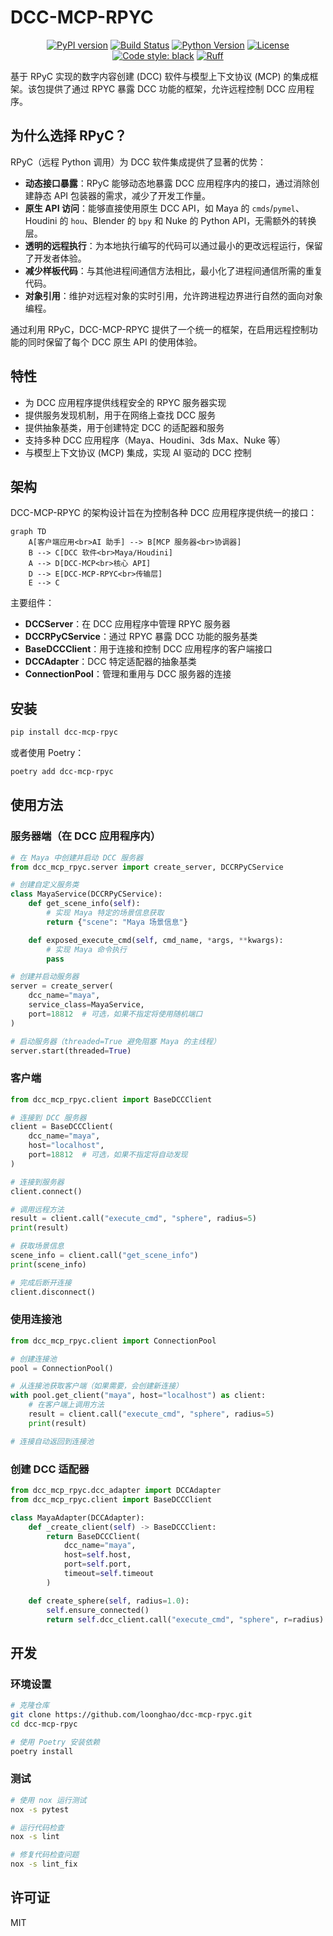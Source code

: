 # DCC-MCP-RPYC

<div align="center">

[![PyPI version](https://badge.fury.io/py/dcc-mcp-rpyc.svg)](https://badge.fury.io/py/dcc-mcp-rpyc)
[![Build Status](https://github.com/loonghao/dcc-mcp-rpyc/workflows/Build%20and%20Release/badge.svg)](https://github.com/loonghao/dcc-mcp-rpyc/actions)
[![Python Version](https://img.shields.io/pypi/pyversions/dcc-mcp-rpyc.svg)](https://pypi.org/project/dcc-mcp-rpyc/)
[![License](https://img.shields.io/github/license/loonghao/dcc-mcp-rpyc.svg)](https://github.com/loonghao/dcc-mcp-rpyc/blob/main/LICENSE)
[![Code style: black](https://img.shields.io/badge/code%20style-black-000000.svg)](https://github.com/psf/black)
[![Ruff](https://img.shields.io/badge/ruff-enabled-brightgreen)](https://github.com/astral-sh/ruff)

</div>

基于 RPyC 实现的数字内容创建 (DCC) 软件与模型上下文协议 (MCP) 的集成框架。该包提供了通过 RPYC 暴露 DCC 功能的框架，允许远程控制 DCC 应用程序。

## 为什么选择 RPyC？

RPyC（远程 Python 调用）为 DCC 软件集成提供了显著的优势：

- **动态接口暴露**：RPyC 能够动态地暴露 DCC 应用程序内的接口，通过消除创建静态 API 包装器的需求，减少了开发工作量。
- **原生 API 访问**：能够直接使用原生 DCC API，如 Maya 的 `cmds`/`pymel`、Houdini 的 `hou`、Blender 的 `bpy` 和 Nuke 的 Python API，无需额外的转换层。
- **透明的远程执行**：为本地执行编写的代码可以通过最小的更改远程运行，保留了开发者体验。
- **减少样板代码**：与其他进程间通信方法相比，最小化了进程间通信所需的重复代码。
- **对象引用**：维护对远程对象的实时引用，允许跨进程边界进行自然的面向对象编程。

通过利用 RPyC，DCC-MCP-RPYC 提供了一个统一的框架，在启用远程控制功能的同时保留了每个 DCC 原生 API 的使用体验。

## 特性

- 为 DCC 应用程序提供线程安全的 RPYC 服务器实现
- 提供服务发现机制，用于在网络上查找 DCC 服务
- 提供抽象基类，用于创建特定 DCC 的适配器和服务
- 支持多种 DCC 应用程序（Maya、Houdini、3ds Max、Nuke 等）
- 与模型上下文协议 (MCP) 集成，实现 AI 驱动的 DCC 控制

## 架构

DCC-MCP-RPYC 的架构设计旨在为控制各种 DCC 应用程序提供统一的接口：

```mermaid
graph TD
    A[客户端应用<br>AI 助手] --> B[MCP 服务器<br>协调器]
    B --> C[DCC 软件<br>Maya/Houdini]
    A --> D[DCC-MCP<br>核心 API]
    D --> E[DCC-MCP-RPYC<br>传输层]
    E --> C
```

主要组件：

- **DCCServer**：在 DCC 应用程序中管理 RPYC 服务器
- **DCCRPyCService**：通过 RPYC 暴露 DCC 功能的服务基类
- **BaseDCCClient**：用于连接和控制 DCC 应用程序的客户端接口
- **DCCAdapter**：DCC 特定适配器的抽象基类
- **ConnectionPool**：管理和重用与 DCC 服务器的连接

## 安装

```bash
pip install dcc-mcp-rpyc
```

或者使用 Poetry：

```bash
poetry add dcc-mcp-rpyc
```

## 使用方法

### 服务器端（在 DCC 应用程序内）

```python
# 在 Maya 中创建并启动 DCC 服务器
from dcc_mcp_rpyc.server import create_server, DCCRPyCService

# 创建自定义服务类
class MayaService(DCCRPyCService):
    def get_scene_info(self):
        # 实现 Maya 特定的场景信息获取
        return {"scene": "Maya 场景信息"}

    def exposed_execute_cmd(self, cmd_name, *args, **kwargs):
        # 实现 Maya 命令执行
        pass

# 创建并启动服务器
server = create_server(
    dcc_name="maya",
    service_class=MayaService,
    port=18812  # 可选，如果不指定将使用随机端口
)

# 启动服务器（threaded=True 避免阻塞 Maya 的主线程）
server.start(threaded=True)
```

### 客户端

```python
from dcc_mcp_rpyc.client import BaseDCCClient

# 连接到 DCC 服务器
client = BaseDCCClient(
    dcc_name="maya",
    host="localhost",
    port=18812  # 可选，如果不指定将自动发现
)

# 连接到服务器
client.connect()

# 调用远程方法
result = client.call("execute_cmd", "sphere", radius=5)
print(result)

# 获取场景信息
scene_info = client.call("get_scene_info")
print(scene_info)

# 完成后断开连接
client.disconnect()
```

### 使用连接池

```python
from dcc_mcp_rpyc.client import ConnectionPool

# 创建连接池
pool = ConnectionPool()

# 从连接池获取客户端（如果需要，会创建新连接）
with pool.get_client("maya", host="localhost") as client:
    # 在客户端上调用方法
    result = client.call("execute_cmd", "sphere", radius=5)
    print(result)

# 连接自动返回到连接池
```

### 创建 DCC 适配器

```python
from dcc_mcp_rpyc.dcc_adapter import DCCAdapter
from dcc_mcp_rpyc.client import BaseDCCClient

class MayaAdapter(DCCAdapter):
    def _create_client(self) -> BaseDCCClient:
        return BaseDCCClient(
            dcc_name="maya",
            host=self.host,
            port=self.port,
            timeout=self.timeout
        )

    def create_sphere(self, radius=1.0):
        self.ensure_connected()
        return self.dcc_client.call("execute_cmd", "sphere", r=radius)
```

## 开发

### 环境设置

```bash
# 克隆仓库
git clone https://github.com/loonghao/dcc-mcp-rpyc.git
cd dcc-mcp-rpyc

# 使用 Poetry 安装依赖
poetry install
```

### 测试

```bash
# 使用 nox 运行测试
nox -s pytest

# 运行代码检查
nox -s lint

# 修复代码检查问题
nox -s lint_fix
```

## 许可证

MIT
